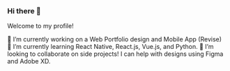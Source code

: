 ### Hi there 👋

Welcome to my profile!

🔭 I’m currently working on a Web Portfolio design and Mobile App (Revise)
🌱 I’m currently learning React Native, React.js, Vue.js, and Python.
👯 I’m looking to collaborate on side projects! I can help with designs using Figma and Adobe XD.

<!--
**tomscdxvi/tomscdxvi** is a ✨ _special_ ✨ repository because its `README.md` (this file) appears on your GitHub profile.
-->
